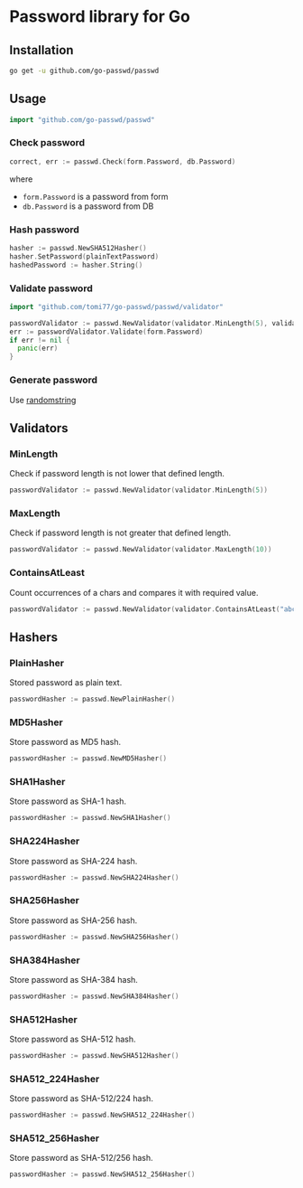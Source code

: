 # Password library for Go

## Installation

~~~sh
go get -u github.com/go-passwd/passwd
~~~

## Usage

~~~go
import "github.com/go-passwd/passwd"
~~~

### Check password

~~~go
correct, err := passwd.Check(form.Password, db.Password)
~~~

where

* ``form.Password`` is a password from form
* ``db.Password`` is a password from DB

### Hash password

~~~go
hasher := passwd.NewSHA512Hasher()
hasher.SetPassword(plainTextPassword)
hashedPassword := hasher.String()
~~~

### Validate password

~~~go
import "github.com/tomi77/go-passwd/passwd/validator"

passwordValidator := passwd.NewValidator(validator.MinLength(5), validator.MaxLength(10))
err := passwordValidator.Validate(form.Password)
if err != nil {
  panic(err)
}
~~~

### Generate password

Use [randomstring](https://gopkg.in/randomstring.v1)

## Validators

### MinLength

Check if password length is not lower that defined length.

~~~go
passwordValidator := passwd.NewValidator(validator.MinLength(5))
~~~

### MaxLength

Check if password length is not greater that defined length.

~~~go
passwordValidator := passwd.NewValidator(validator.MaxLength(10))
~~~

### ContainsAtLeast

Count occurrences of a chars and compares it with required value.

~~~go
passwordValidator := passwd.NewValidator(validator.ContainsAtLeast("abcdefghijklmnopqrstuvwxyz", 5)
~~~

## Hashers

### PlainHasher

Stored password as plain text.

~~~go
passwordHasher := passwd.NewPlainHasher()
~~~

### MD5Hasher

Store password as MD5 hash.

~~~go
passwordHasher := passwd.NewMD5Hasher()
~~~

### SHA1Hasher

Store password as SHA-1 hash.

~~~go
passwordHasher := passwd.NewSHA1Hasher()
~~~

### SHA224Hasher

Store password as SHA-224 hash.

~~~go
passwordHasher := passwd.NewSHA224Hasher()
~~~

### SHA256Hasher

Store password as SHA-256 hash.

~~~go
passwordHasher := passwd.NewSHA256Hasher()
~~~

### SHA384Hasher

Store password as SHA-384 hash.

~~~go
passwordHasher := passwd.NewSHA384Hasher()
~~~

### SHA512Hasher

Store password as SHA-512 hash.

~~~go
passwordHasher := passwd.NewSHA512Hasher()
~~~

### SHA512_224Hasher

Store password as SHA-512/224 hash.

~~~go
passwordHasher := passwd.NewSHA512_224Hasher()
~~~

### SHA512_256Hasher

Store password as SHA-512/256 hash.

~~~go
passwordHasher := passwd.NewSHA512_256Hasher()
~~~
